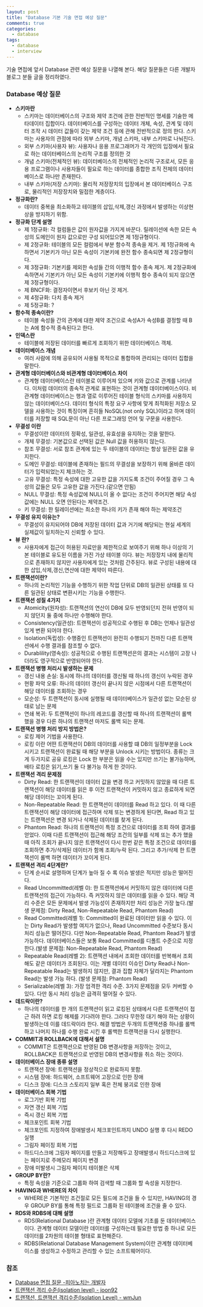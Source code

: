 ```yaml
---
layout: post
title: "Database 기본 기술 면접 예상 질문"
comments: true
categories: 
  - database
tags: 
  - database
  - interview
---
```


기술 면접에 앞서 Database 관련 예상 질문을 나열해 본다. 해당 질문들은 다른 개발자 블로그 분들 글을 정리하였다.

### Database 예상 질문

- **스키마란**
  - 스키마는 데이터베이스의 구조와 제약 조건에 관한 전반적인 명세를 기술한 메타데이터 집합이다. 데이터베이스를 구성하는 데이터 개체, 속성, 관계 및 데이터 조작 시 데이터 값들이 갖는 제약 조건 등에 관해 전반적으로 정의 한다. 스키마는 사용자의 관점에 따라 외부 스키마, 개념 스키마, 내부 스키마로 나눠진다.
  - 외부 스키마(사용자 뷰): 사용자나 응용 프로그래머가 각 개인의 입장에서 필요로 하는 데이터베이스의 논리적 구조를 정의한 것
  - 개념 스키마(전체적인 뷰): 데이터베이스의 전체적인 논리적 구조로서, 모든 응용 프로그램이나 사용자들이 필요로 하는 데이터를 종합한 조직 전체의 데이터베이스로 하나만 존재한다.
  - 내부 스키마(저장 스키마): 물리적 저장장치의 입장에서 본 데이터베이스 구조로, 물리적인 저장장치와 밀접한 계층이다.
- **정규화란?**
  - 데이터 중복을 최소화하고 테이블의 삽입,삭제,갱신 과정에서 발생하는 이상현상을 방지하기 위함.
- **정규화 단계 설명**
  - 제 1정규화: 각 컬럼들은 값이 원자값을 가지게 바꾼다. 릴레이션에 속한 모든 속성의 도메인이 원자 값으로만 구성 되어있으면 제 1정규형이다.
  - 제 2정규화: 테이블의 모든 컬럼에서 부분 함수적 종속을 제거. 제 1정규화에 속하면서 기본키가 아닌 모든 속성이 기본키에 완전 함수 종속되면 제 2정규형이다.
  - 제 3정규화: 기본키를 제외한 속성들 간의 이행적 함수 종속 제거. 제 2정규화에 속하면서 기본키가 아닌 모든 속성이 기본키에 이행적 함수 종속이 되지 않으면 제 3정규형이다.
  - 제 BNCF화: 결정자이면서 후보키 아닌 것 제거. 
  - 제 4정규화: 다치 종속 제거
  - 제 5정규화: ?
- **함수적 종속이란?**
  - 테이블 속성들 간의 관계에 대한 제약 조건으로 속성A가 속성B를 결정할 때 B는 A에 함수적 종속된다고 한다.
- **인덱스란**
  - 테이블에 저장된 데이터를 빠르게 조회하기 위한 데이터베이스 객체.
- **데이터베이스 개념**
  - 여러 사람에 의해 공유되어 사용될 목적으로 통합하여 관리되는 데이터 집합을 말한다.
- **관계형 데이터베이스와 비관계형 데이터베이스 차이**
  - 관계형 데이터베이스란 테이블로 이루어져 있으며 키와 값으로 관계를 나타낸다. 이처럼 데이터의 종속적 관계로 표현하는 것이 관계형 데이터베이스이다. 비관계형 데이터베이스는 행과 열로 이루어진 테이블 형식의 스키마를 사용하지 않는 데이터베이스다. 데이터 형식의 특정 요구 사항에 맞게 최적화된 저장소 모델을 사용하는 것이 특징이며 흔히들 NoSQL(not only SQL)이라고 하며 데이터를 저장할 때 SQL문이 아닌 다른 프로그래밍 언어 및 구문을 사용한다.
- **무결성 이란**
  - 무결성이란 데이터의 정확성, 일관성, 유효성을 유지하는 것을 말한다.
  - 개체 무결성: 기본값으로 선택된 값은 Null 값을 허용하지 않는다.
  - 참조 무결성: 서로 참조 관계에 있는 두 테이블의 데이터는 항상 일관된 값을 유지한다.
  - 도메인 무결성: 테이블에 존재하는 필드의 무결성을 보장하기 위해 올바른 데이터가 입력되었는지 체크하는 것.
  - 고유 무결성: 특정 속성에 대한 고유한 값을 가지도록 조건이 주어질 경우 그 속성의 값들은 모두 고유한 값을 가진다.(같으면 안됨)
  - NULL 무결성: 특정 속성값에 NULL이 올 수 없다는 조건이 주어지면 해당 속성값에는 NULL 오면 안된다는 제약조건.
  - 키 무결성: 한 릴레이션에는 최소한 하나의 키가 존재 해야 하는 제약조건
- **무결성 유지 이유는?**
  - 무결성이 유지되어야 DB에 저장된 데이터 값과 거기에 해당되는 현실 세계의 실제값이 일치하는지 신뢰할 수 있다.
- **뷰 란?**
  - 사용자에게 접근이 허용된 자료만을 제한적으로 보여주기 위해 하나 이상의 기본 테이블로 유도된 이름을 가진 가상 테이블 이다. 뷰는 저장장치 내에 물리적으로 존재하지 않지만 사용자에게 있는 것처럼 간주된다. 뷰로 구성된 내용에 대한 삽입,삭제,갱신,연산에 대한 제약이 따른다.
- **트랜잭션이란?**
  - 하나의 논리적인 기능을 수행하기 위한 작업 단위로 DB의 일관된 상태를 또 다른 일관된 상태로 변환시키는 기능을 수행한다.
- **트랜잭션 성질 4가지**
  - Atomicity(원자성): 트랜잭션의 연산이 DB에 모두 반영되던지 전혀 반영이 되지 않던지 둘 중에 하나만 수행해야 한다.
  - Consistency(일관성): 트랜잭션이 성공적으로 수행된 후 DB는 언제나 일관성 있게 변환 되어야 한다.
  - Isolation(독립성): 수행중인 트랜잭션이 완전히 수행되기 전까진 다른 트랜잭션에서 수행 결과를 참조할 수 없다. 
  - Durablility(영속성): 성공적으로 수행된 트랜잭션은의 결과는 시스템이 고장 나더라도 영구적으로 반영되어야 한다.
- **트랜잭션 병행 처리시 발생하는 문제**
  - 갱신 내용 손실: 동시에 하나의 데이터를 갱신될 때 하나의 갱신이 누락된 경우
  - 현황 파악 오류: 하나의 데이터 갱신이 끝나지 않은 시점에서 다른 트랜잭션이 해당 데이터를 조회하는 경우
  - 모순성: 두 트랜잭션이 동시에 실행될 때 데이터베이스가 일관성 없는 모순된 상태로 남는 문제
  - 연쇄 복귀: 두 트랜잭션이 하나의 레코드를 갱신할 때 하나의 트랜잭션이 롤백 했을 경우 다른 하나의 트랜잭션 마저도 롤백 되는 문제.
- **트랜잭션 병행 처리 방지 방법은?**
  - 로킹 제어 기법을 사용한다.
  - 로킹 이란 어떤 트랜잭션이 DB의 데이터를 사용할 떄 DB의 일정부분을 Lock 시키고 트랜잭션이 완료될 때 해당 부분을 Unlock 시키는 방법이다. 종류는 크게 두가지로 공유 로킹은 Lock 한 부분은 읽을 수는 있지만 쓰기는 불가능하며, 배타 로킹은 읽기,쓰기 둘 다 불가능 하게 한 것이다.
- **트랜잭션 격리 문제점**
  - Dirty Read: 한 트랜잭션이 데이터 값을 변경 하고 커밋하지 않았을 때 다른 트랜잭션이 해당 데이터를 읽은 후 이전 트랜잭션이 커밋하지 않고 종료하게 되면 해당 데이터는 꼬이게 된다.
  - Non-Repeatable Read: 한 트랜잭션이 데이터를 Read 하고 있다. 이 때 다른 트랜잭션이 해당 데이터에 접근하며 삭제 또는 변경하게 된다면, Read 하고 있는 트랜잭션은 변경 되거나 삭제된 데이터를 찾게 된다.
  - Phantom Read: 하나의 트랜잭션이 특정 조건으로 데이터를 조회 하여 결과를 얻었다. 이때 다른 트랜잭션이 접근해 해당 조건의 일부를 삭제 또는 추가 했을 때 아직 조회가 끝나지 않은 트랜잭션이 다시 한번 같은 특정 조건으로 데이터를 조회하면 추가/삭제된 데이터가 함께 조회/누락 된다. 그리고 추가/삭제 한 트랜잭션이 롤백 하면 데이터가 꼬이게 된다.
- **트랜잭션 격리 4단계란?**
  - 단계 순서로 설명하며 단계가 높아 질 수 록 이슈 발생은 적지만 성능은 떨어진다.
  - Read Uncommitted(레벨 0): 한 트랜잭션에서 커밋하지 않은 데이터에 다른 트랜잭션의 접근이 가능하다. 즉 커밋하지 않은 데이터를 읽을 수 있다. 해당 격리 수준은 모든 문제에서 발생 가능성이 존재하지만 처리 성능은 가장 높다.(발생 문제점: Dirty Read, Non-Repeatable Read, Phantom Read)
  - Read Committed(레벨 1): Committed이 완료된 데이터만 읽을 수 있다. 이는 Dirty Read가 발생할 여지가 없으나, Read Uncommitted 수준보다 동시 처리 성능은 떨어진다.  다만 Non-Repeatable Read, Phantom Read가 발생 가능하다. 데이터베이스들은 보통 Read Committed를 디폴트 수준으로 지정한다.(발생 문제점: Non-Repeatable Read, Phantom Read)
  - Repeatable Read(레벨 2): 트랜잭션 내에서 조회한 데이터를 반복해서 조회해도 같은 데이터가 조회된다. 이는 개별 데이터 이슈인 Dirty Read나 Non-Repeatable Read는 발생하지 않지만, 결과 집합 자체가 달라지는 Phantom Read는 발생 가능 하다. (발생 문제점: Phantom Read)
  - Serializable(레벨 3): 가장 엄격한 격리 수준. 3가지 문제점을 모두 커버할 수 있다. 다만 동시 처리 성능은 급격히 떨어질 수 있다.
- **데드락이란?**
  - 하나의 데이터를 한 개의 트랜잭션이 읽고 로킹된 상태에서 다른 트랜잭션이 접근 하려 하면 로킹 해제를 기다려야 한다. 그러다 무한정 대기 해야 하는 상황이 발생하는데 이를 데드락이라 한다. 해결 방법은 두개의 트랜잭션중 하나를 롤백하고 나머지 하나를 수행 완료 시킨 후 롤백한 트랜잭션을 다시 실행한다.
- **COMMIT과 ROLLBACK에 대해서 설명**
  - COMMIT은 트랜잭션으로 반영된 DB 변경사항을 저장하는 것이고, ROLLBACK은 트랜잭션으로 반영된 DB의 변경사항을 취소 하는 것이다.
- **데이터베이스 장애 종류 설명**
  - 트랜잭션 장애: 트랜잭션을 정상적으로 완료하지 못함.
  - 시스템 장애: 하드웨어, 소프트웨어 고장으로 인한 장애
  - 디스크 장애: 디스크 스토리지 일부 혹은 전체 붕괴로 인한 장애
- **데이터베이스 회복 기법**
  - 로그기반 회복 기법
  - 자연 갱신 회복 기법
  - 즉시 갱신 회복 기법
  - 체크포인트 회복 기법
  - 체크포인트 지정하여 장애발생시 체크포인트까지 UNDO 실행 후  다시 REDO 실행
  - 그림자 페이징 회복 기법
  - 하드디스크에 그림자 페이지를 만들고 저장해두고 장애발생시 하드디스크에 있는 페이지로 주메모리 페이지 변경
  - 장애 미발생시 그림자 페이지 테이블은 삭제
- **GROUP BY란?**
  - 특정 속성을 기준으로 그룹화 하여 검색할 때 그룹화 할 속성을 지정한다.
- **HAVING과 WHERE의 차이**
  - WHERE은 기본적인 조건절로 모든 필드에 조건을 들 수 있지만, HAVING의 경우 GROUP BY를 통해 특정 필드로 그룹화 된 테이블에 조건을 줄 수 있다.
- **RDS와 RDBS에 대해 설명**
  - RDS(Relational Database )란 관계형 데이터 모델에 기초를 둔 데이터베이스이다. 관계형 데이터 모델이란 데이터를 구성하는데 필요한 방법 중 하나로 모든 데이터를 2차원의 테이블 형태로 표현해준다.
  - RDBS(Relational Database Management System)이란 관계형 데이터베이스를 생성하고 수정하고 관리할 수 있는 소프트웨어이다.


### 참조

- [Database 면접 질문 -피아노치는 개발자](https://kadamon.tistory.com/21)
- [트랜잭션 격리 수준(isolation level) - joon92](https://joont92.github.io/db/%ED%8A%B8%EB%9E%9C%EC%9E%AD%EC%85%98-%EA%B2%A9%EB%A6%AC-%EC%88%98%EC%A4%80-isolation-level/)
- [트랜잭션, 트랜잭션 격리수준(Isolation Level) - wmJun](https://feco.tistory.com/45)

